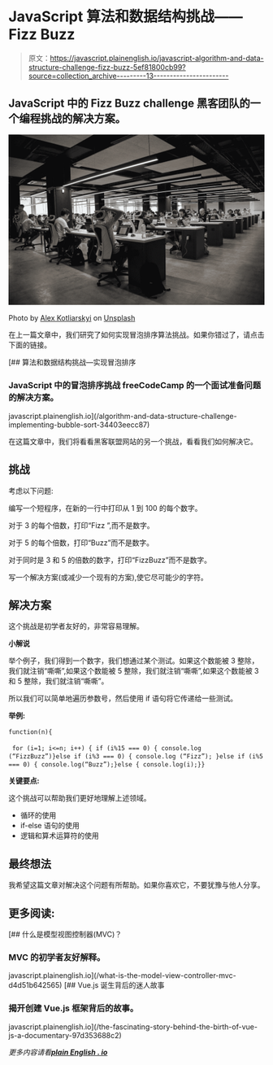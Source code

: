 # JavaScript 算法和数据结构挑战——Fizz Buzz

> 原文：<https://javascript.plainenglish.io/javascript-algorithm-and-data-structure-challenge-fizz-buzz-5ef81800cb99?source=collection_archive---------13----------------------->

## JavaScript 中的 Fizz Buzz challenge 黑客团队的一个编程挑战的解决方案。

![](img/1762a123385c23699dae35732826c33b.png)

Photo by [Alex Kotliarskyi](https://unsplash.com/@frantic?utm_source=medium&utm_medium=referral) on [Unsplash](https://unsplash.com?utm_source=medium&utm_medium=referral)

在上一篇文章中，我们研究了如何实现冒泡排序算法挑战。如果你错过了，请点击下面的链接。

[](/algorithm-and-data-structure-challenge-implementing-bubble-sort-34403eecc87) [## 算法和数据结构挑战—实现冒泡排序

### JavaScript 中的冒泡排序挑战 freeCodeCamp 的一个面试准备问题的解决方案。

javascript.plainenglish.io](/algorithm-and-data-structure-challenge-implementing-bubble-sort-34403eecc87) 

在这篇文章中，我们将看看黑客联盟网站的另一个挑战，看看我们如何解决它。

## **挑战**

考虑以下问题:

编写一个短程序，在新的一行中打印从 1 到 100 的每个数字。

对于 3 的每个倍数，打印“Fizz ”,而不是数字。

对于 5 的每个倍数，打印“Buzz”而不是数字。

对于同时是 3 和 5 的倍数的数字，打印“FizzBuzz”而不是数字。

写一个解决方案(或减少一个现有的方案),使它尽可能少的字符。

## **解决方案**

这个挑战是初学者友好的，非常容易理解。

**小解说**

举个例子，我们得到一个数字，我们想通过某个测试。如果这个数能被 3 整除，我们就注销“嘶嘶”,如果这个数能被 5 整除，我们就注销“嘶嘶”,如果这个数能被 3 和 5 整除，我们就注销“嘶嘶”。

所以我们可以简单地遍历参数号，然后使用 if 语句将它传递给一些测试。

**举例:**

```
function(n){

 for (i=1; i<=n; i++) { if (i%15 === 0) { console.log (“FizzBuzz”)}else if (i%3 === 0) { console.log (“Fizz”); }else if (i%5 === 0) { console.log(“Buzz”);}else { console.log(i);}}
```

**关键要点:**

这个挑战可以帮助我们更好地理解上述领域。

*   循环的使用
*   if-else 语句的使用
*   逻辑和算术运算符的使用

## **最终想法**

我希望这篇文章对解决这个问题有所帮助。如果你喜欢它，不要犹豫与他人分享。

## 更多阅读:

[](/what-is-the-model-view-controller-mvc-d4d51b642565) [## 什么是模型视图控制器(MVC)？

### MVC 的初学者友好解释。

javascript.plainenglish.io](/what-is-the-model-view-controller-mvc-d4d51b642565) [](/the-fascinating-story-behind-the-birth-of-vue-js-a-documentary-97d353688c2) [## Vue.js 诞生背后的迷人故事

### 揭开创建 Vue.js 框架背后的故事。

javascript.plainenglish.io](/the-fascinating-story-behind-the-birth-of-vue-js-a-documentary-97d353688c2) 

*更多内容请看*[***plain English . io***](http://plainenglish.io/)